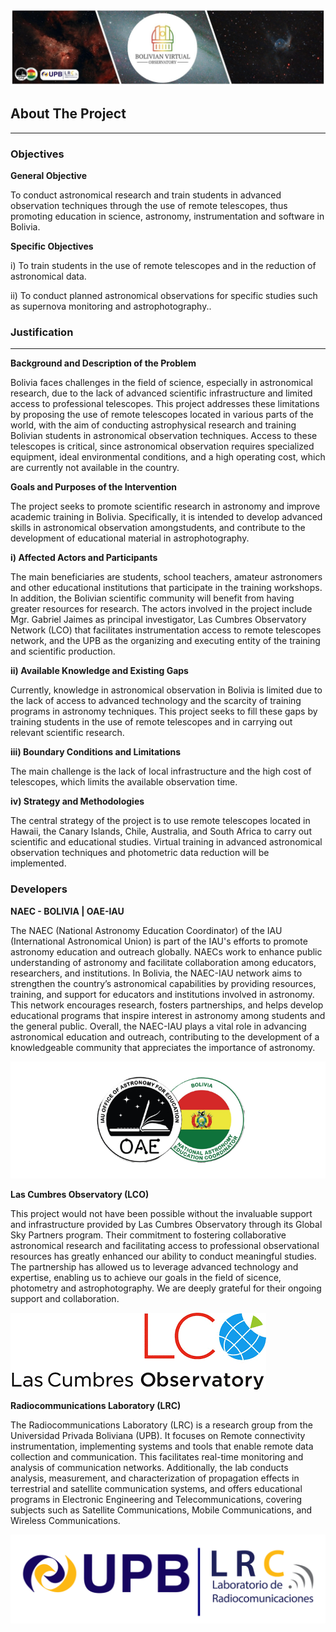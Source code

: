 ![Intro Banner](im/Baner_v1_LCO_1.jpg)


## About The Project

---

### Objectives

**General Objective**

To conduct astronomical research and train students in advanced observation techniques through the use of remote telescopes, thus promoting education in science, astronomy, instrumentation and software in Bolivia.

**Specific Objectives**

i) To train students in the use of remote telescopes and in the reduction of astronomical data.

ii) To conduct planned astronomical observations for specific studies such as supernova monitoring and astrophotography..

### Justification

---


**Background and Description of the Problem**

Bolivia faces challenges in the field of science, especially in astronomical research, due to the lack of advanced scientific infrastructure and limited access to professional telescopes. This project addresses these limitations by proposing the use of remote telescopes located in various parts of the world, with the aim of conducting astrophysical research and training Bolivian students in astronomical observation techniques. Access to these telescopes is critical, since astronomical observation requires specialized equipment, ideal environmental conditions, and a high operating cost, which are currently not available in the country.

**Goals and Purposes of the Intervention**

The project seeks to promote scientific research in astronomy and improve academic training in Bolivia. Specifically, it is intended to develop advanced skills in astronomical observation amongstudents, and contribute to the development of educational material in astrophotography. 

**i) Affected Actors and Participants**

The main beneficiaries are students, school teachers, amateur astronomers and other educational institutions that participate in the training workshops. In addition, the Bolivian scientific community will benefit from having greater resources for research. The actors involved in the project include Mgr. Gabriel Jaimes as principal investigator, Las Cumbres Observatory Network (LCO) that facilitates instrumentation access to remote telescopes network, and the UPB as the organizing and executing entity of the training and scientific production.

**ii) Available Knowledge and Existing Gaps**

Currently, knowledge in astronomical observation in Bolivia is limited due to the lack of access to advanced technology and the scarcity of training programs in astronomy techniques. This project seeks to fill these gaps by training students in the use of remote telescopes and in carrying out relevant scientific research.

**iii) Boundary Conditions and Limitations**

The main challenge is the lack of local infrastructure and the high cost of telescopes, which limits the available observation time. 

**iv) Strategy and Methodologies**

The central strategy of the project is to use remote telescopes located in Hawaii, the Canary Islands, Chile, Australia, and South Africa to carry out scientific and educational studies. Virtual training in advanced astronomical observation techniques and photometric data reduction will be implemented.

### Developers

**NAEC - BOLIVIA | OAE-IAU**

The NAEC (National Astronomy Education Coordinator) of the IAU (International Astronomical Union) is part of the IAU's efforts to promote astronomy education and outreach globally. NAECs work to enhance public understanding of astronomy and facilitate collaboration among educators, researchers, and institutions. In Bolivia, the NAEC-IAU network aims to strengthen the country’s astronomical capabilities by providing resources, training, and support for educators and institutions involved in astronomy. This network encourages research, fosters partnerships, and helps develop educational programs that inspire interest in astronomy among students and the general public. Overall, the NAEC-IAU plays a vital role in advancing astronomical education and outreach, contributing to the development of a knowledgeable community that appreciates the importance of astronomy.

![Intro Banne](im/Vector_NAEC_Bolivia-02.png)


**Las Cumbres Observatory (LCO)**

This project would not have been possible without the invaluable support and infrastructure provided by Las Cumbres Observatory through its Global Sky Partners program. Their commitment to fostering collaborative astronomical research and facilitating access to professional observational resources has greatly enhanced our ability to conduct meaningful studies. The partnership has allowed us to leverage advanced technology and expertise, enabling us to achieve our goals in the field of sicence, photometry and astrophotography. We are deeply grateful for their ongoing support and collaboration.

![Intro Banne](im/LCOLogo.png)

**Radiocommunications Laboratory (LRC)**


The Radiocommunications Laboratory (LRC) is a research group from the Universidad Privada Boliviana (UPB). It focuses on Remote connectivity instrumentation, implementing systems and tools that enable remote data collection and communication. This facilitates real-time monitoring and analysis of communication networks. Additionally, the lab conducts analysis, measurement, and characterization of propagation effects in terrestrial and satellite communication systems, and offers educational programs in Electronic Engineering and Telecommunications, covering subjects such as Satellite Communications, Mobile Communications, and Wireless Communications.

![lrc](im/upb-lrc.png)